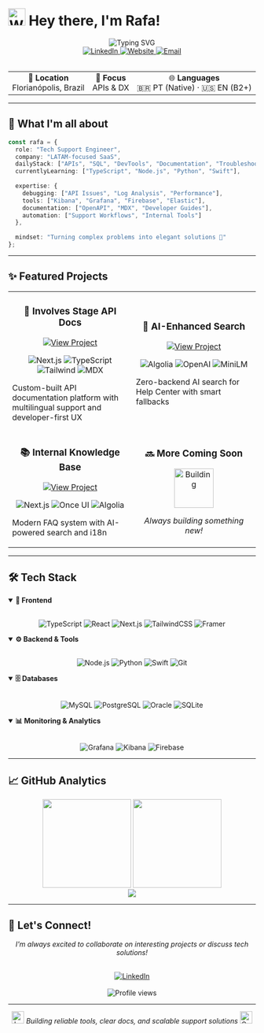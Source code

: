 # <img src="https://raw.githubusercontent.com/Tarikul-Islam-Anik/Animated-Fluent-Emojis/master/Emojis/Hand%20gestures/Waving%20Hand.png" alt="Waving Hand" width="35" height="35" /> Hey there, I'm Rafa!

<div align="center">
  <img src="https://readme-typing-svg.demolab.com?font=Fira+Code&weight=600&size=22&pause=1000&color=3178C6&center=true&vCenter=true&multiline=true&repeat=false&width=600&height=100&lines=Tech+Support+Specialist+%7C+API+Enthusiast;Building+bridges+between+devs+%26+solutions" alt="Typing SVG" />
</div>

<div align="center">
  <a href="https://linkedin.com/in/rafactxr">
    <img src="https://img.shields.io/badge/LinkedIn-0077B5?style=for-the-badge&logo=linkedin&logoColor=white" alt="LinkedIn" />
  </a>
  <a href="https://rafactx.dev">
    <img src="https://img.shields.io/badge/Portfolio-FF5722?style=for-the-badge&logo=google-chrome&logoColor=white" alt="Website" />
  </a>
  <a href="mailto:rafael@nerdstack.dev">
    <img src="https://img.shields.io/badge/Email-D14836?style=for-the-badge&logo=gmail&logoColor=white" alt="Email" />
  </a>
</div>

<br />

<div align="center">
  <table>
    <tr>
      <td align="center">📍 <b>Location</b><br/>Florianópolis, Brazil</td>
      <td align="center">🎯 <b>Focus</b><br/>APIs & DX</td>
      <td align="center">🌐 <b>Languages</b><br/>🇧🇷 PT (Native) · 🇺🇸 EN (B2+)</td>
    </tr>
  </table>
</div>

---

## 🚀 What I'm all about

```typescript
const rafa = {
  role: "Tech Support Engineer",
  company: "LATAM-focused SaaS",
  dailyStack: ["APIs", "SQL", "DevTools", "Documentation", "Troubleshooting"],
  currentlyLearning: ["TypeScript", "Node.js", "Python", "Swift"],
  
  expertise: {
    debugging: ["API Issues", "Log Analysis", "Performance"],
    tools: ["Kibana", "Grafana", "Firebase", "Elastic"],
    documentation: ["OpenAPI", "MDX", "Developer Guides"],
    automation: ["Support Workflows", "Internal Tools"]
  },
  
  mindset: "Turning complex problems into elegant solutions 🎯"
};
```

---

## ✨ Featured Projects

<div align="center">
<table>
  <tr>
    <td width="50%">
      <h3 align="center">🔗 Involves Stage API Docs</h3>
      <p align="center">
        <a href="https://github.com/rafactx/api-docs-involves-stage">
          <img src="https://img.shields.io/badge/View_Project-2ea44f?style=for-the-badge" alt="View Project" />
        </a>
      </p>
      <p align="center">
        <img src="https://img.shields.io/badge/Next.js-000000?style=flat&logo=nextdotjs&logoColor=white" alt="Next.js" />
        <img src="https://img.shields.io/badge/TypeScript-007ACC?style=flat&logo=typescript&logoColor=white" alt="TypeScript" />
        <img src="https://img.shields.io/badge/Tailwind-06B6D4?style=flat&logo=tailwindcss&logoColor=white" alt="Tailwind" />
        <img src="https://img.shields.io/badge/MDX-000000?style=flat&logo=mdx&logoColor=white" alt="MDX" />
      </p>
      <p>Custom-built API documentation platform with multilingual support and developer-first UX</p>
    </td>
    <td width="50%">
      <h3 align="center">🧠 AI-Enhanced Search</h3>
      <p align="center">
        <a href="https://github.com/rafactx/involves-mind">
          <img src="https://img.shields.io/badge/View_Project-2ea44f?style=for-the-badge" alt="View Project" />
        </a>
      </p>
      <p align="center">
        <img src="https://img.shields.io/badge/Algolia-003DFF?style=flat&logo=algolia&logoColor=white" alt="Algolia" />
        <img src="https://img.shields.io/badge/OpenAI-412991?style=flat&logo=openai&logoColor=white" alt="OpenAI" />
        <img src="https://img.shields.io/badge/MiniLM-FF6B6B?style=flat" alt="MiniLM" />
      </p>
      <p>Zero-backend AI search for Help Center with smart fallbacks</p>
    </td>
  </tr>
  <tr>
    <td width="50%">
      <h3 align="center">📚 Internal Knowledge Base</h3>
      <p align="center">
        <a href="https://github.com/rafactx/faq-support-team">
          <img src="https://img.shields.io/badge/View_Project-2ea44f?style=for-the-badge" alt="View Project" />
        </a>
      </p>
      <p align="center">
        <img src="https://img.shields.io/badge/Next.js-000000?style=flat&logo=nextdotjs&logoColor=white" alt="Next.js" />
        <img src="https://img.shields.io/badge/Once_UI-FF00FF?style=flat" alt="Once UI" />
        <img src="https://img.shields.io/badge/Algolia-003DFF?style=flat&logo=algolia&logoColor=white" alt="Algolia" />
      </p>
      <p>Modern FAQ system with AI-powered search and i18n</p>
    </td>
    <td width="50%">
      <h3 align="center">🔜 More Coming Soon</h3>
      <p align="center">
        <img src="https://raw.githubusercontent.com/Tarikul-Islam-Anik/Animated-Fluent-Emojis/master/Emojis/Objects/Hammer%20and%20Wrench.png" alt="Building" width="80" height="80" />
      </p>
      <p align="center"><i>Always building something new!</i></p>
    </td>
  </tr>
</table>
</div>

---

## 🛠️ Tech Stack

<details open>
<summary><b>🎨 Frontend</b></summary>
<br />
<p align="center">
  <img src="https://img.shields.io/badge/TypeScript-007ACC?style=for-the-badge&logo=typescript&logoColor=white" alt="TypeScript" />
  <img src="https://img.shields.io/badge/React-20232A?style=for-the-badge&logo=react&logoColor=61DAFB" alt="React" />
  <img src="https://img.shields.io/badge/Next.js-000000?style=for-the-badge&logo=nextdotjs&logoColor=white" alt="Next.js" />
  <img src="https://img.shields.io/badge/Tailwind_CSS-06B6D4?style=for-the-badge&logo=tailwindcss&logoColor=white" alt="TailwindCSS" />
  <img src="https://img.shields.io/badge/Framer_Motion-0055FF?style=for-the-badge&logo=framer&logoColor=white" alt="Framer" />
</p>
</details>

<details open>
<summary><b>⚙️ Backend & Tools</b></summary>
<br />
<p align="center">
  <img src="https://img.shields.io/badge/Node.js-339933?style=for-the-badge&logo=nodedotjs&logoColor=white" alt="Node.js" />
  <img src="https://img.shields.io/badge/Python-FFD43B?style=for-the-badge&logo=python&logoColor=blue" alt="Python" />
  <img src="https://img.shields.io/badge/Swift-FA7343?style=for-the-badge&logo=swift&logoColor=white" alt="Swift" />
  <img src="https://img.shields.io/badge/Git-F05032?style=for-the-badge&logo=git&logoColor=white" alt="Git" />
</p>
</details>

<details open>
<summary><b>🗄️ Databases</b></summary>
<br />
<p align="center">
  <img src="https://img.shields.io/badge/MySQL-005C84?style=for-the-badge&logo=mysql&logoColor=white" alt="MySQL" />
  <img src="https://img.shields.io/badge/PostgreSQL-316192?style=for-the-badge&logo=postgresql&logoColor=white" alt="PostgreSQL" />
  <img src="https://img.shields.io/badge/Oracle-F80000?style=for-the-badge&logo=oracle&logoColor=white" alt="Oracle" />
  <img src="https://img.shields.io/badge/SQLite-07405E?style=for-the-badge&logo=sqlite&logoColor=white" alt="SQLite" />
</p>
</details>

<details open>
<summary><b>📊 Monitoring & Analytics</b></summary>
<br />
<p align="center">
  <img src="https://img.shields.io/badge/Grafana-F46800?style=for-the-badge&logo=grafana&logoColor=white" alt="Grafana" />
  <img src="https://img.shields.io/badge/Kibana-005571?style=for-the-badge&logo=elastic&logoColor=white" alt="Kibana" />
  <img src="https://img.shields.io/badge/Firebase-FFCA28?style=for-the-badge&logo=firebase&logoColor=black" alt="Firebase" />
</p>
</details>

---

## 📈 GitHub Analytics

<div align="center">
  <img height="180em" src="https://github-readme-stats.vercel.app/api?username=rafactx&show_icons=true&theme=react&include_all_commits=true&count_private=true&hide_border=true"/>
  <img height="180em" src="https://github-readme-stats.vercel.app/api/top-langs/?username=rafactx&layout=compact&langs_count=8&theme=react&hide_border=true"/>
</div>

<div align="center">
  <img src="https://github-readme-streak-stats-ashy-nine.vercel.app/?user=rafactx&theme=react&hide_border=true" />
</div>

---

## 💬 Let's Connect!

<div align="center">
  
  <i>I'm always excited to collaborate on interesting projects or discuss tech solutions!</i>
  
  <br />
  
  <a href="https://linkedin.com/in/rafactxr">
    <img src="https://img.shields.io/badge/Let's_Connect_on_LinkedIn-0077B5?style=for-the-badge&logo=linkedin&logoColor=white" alt="LinkedIn" />
  </a>
  
  <br />
  <br />
  
  <img src="https://komarev.com/ghpvc/?username=rafactx&style=flat-square&color=blue" alt="Profile views" />
  
</div>

---

<div align="center">
  <img src="https://raw.githubusercontent.com/Tarikul-Islam-Anik/Animated-Fluent-Emojis/master/Emojis/Objects/Laptop.png" alt="Laptop" width="25" height="25" />
  <i>Building reliable tools, clear docs, and scalable support solutions</i>
  <img src="https://raw.githubusercontent.com/Tarikul-Islam-Anik/Animated-Fluent-Emojis/master/Emojis/Objects/Gear.png" alt="Gear" width="25" height="25" />
</div>
